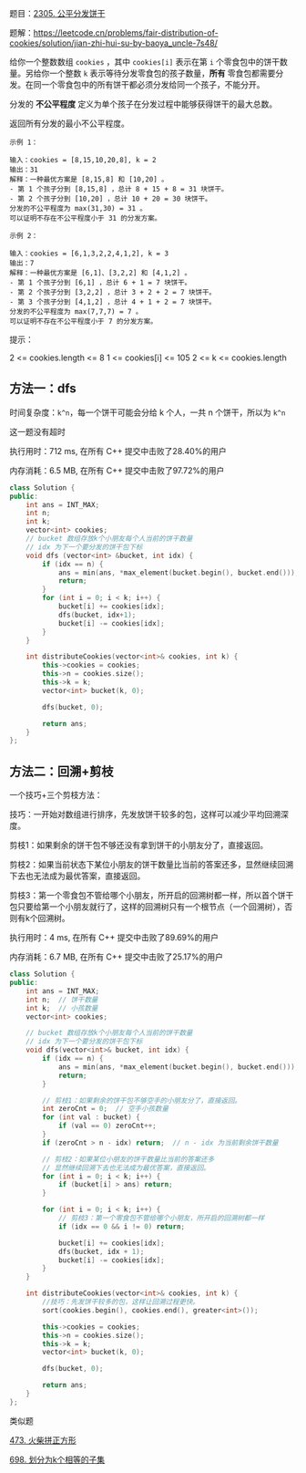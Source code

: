 题目：[2305. 公平分发饼干](https://leetcode.cn/problems/fair-distribution-of-cookies/)

题解：https://leetcode.cn/problems/fair-distribution-of-cookies/solution/jian-zhi-hui-su-by-baoya_uncle-7s48/

给你一个整数数组 `cookies` ，其中 `cookies[i]` 表示在第 `i` 个零食包中的饼干数量。另给你一个整数 `k` 表示等待分发零食包的孩子数量，**所有** 零食包都需要分发。在同一个零食包中的所有饼干都必须分发给同一个孩子，不能分开。

分发的 **不公平程度** 定义为单个孩子在分发过程中能够获得饼干的最大总数。

返回所有分发的最小不公平程度。

```
示例 1：

输入：cookies = [8,15,10,20,8], k = 2
输出：31
解释：一种最优方案是 [8,15,8] 和 [10,20] 。
- 第 1 个孩子分到 [8,15,8] ，总计 8 + 15 + 8 = 31 块饼干。
- 第 2 个孩子分到 [10,20] ，总计 10 + 20 = 30 块饼干。
分发的不公平程度为 max(31,30) = 31 。
可以证明不存在不公平程度小于 31 的分发方案。

示例 2：

输入：cookies = [6,1,3,2,2,4,1,2], k = 3
输出：7
解释：一种最优方案是 [6,1]、[3,2,2] 和 [4,1,2] 。
- 第 1 个孩子分到 [6,1] ，总计 6 + 1 = 7 块饼干。 
- 第 2 个孩子分到 [3,2,2] ，总计 3 + 2 + 2 = 7 块饼干。
- 第 3 个孩子分到 [4,1,2] ，总计 4 + 1 + 2 = 7 块饼干。
分发的不公平程度为 max(7,7,7) = 7 。
可以证明不存在不公平程度小于 7 的分发方案。

```

 

提示：

2 <= cookies.length <= 8
1 <= cookies[i] <= 105
2 <= k <= cookies.length



## 方法一：dfs

时间复杂度：`k^n`，每一个饼干可能会分给 k 个人，一共 n 个饼干，所以为 `k^n`

这一题没有超时

执行用时：712 ms, 在所有 C++ 提交中击败了28.40%的用户

内存消耗：6.5 MB, 在所有 C++ 提交中击败了97.72%的用户

```c++
class Solution {
public:
    int ans = INT_MAX;
    int n;
    int k;
    vector<int> cookies;
    // bucket 数组存放k个小朋友每个人当前的饼干数量
    // idx 为下一个要分发的饼干包下标
    void dfs (vector<int> &bucket, int idx) {
        if (idx == n) {
            ans = min(ans, *max_element(bucket.begin(), bucket.end()));
            return;
        }
        for (int i = 0; i < k; i++) {
            bucket[i] += cookies[idx];
            dfs(bucket, idx+1);
            bucket[i] -= cookies[idx];
        }
    }

    int distributeCookies(vector<int>& cookies, int k) {
        this->cookies = cookies;
        this->n = cookies.size();
        this->k = k;
        vector<int> bucket(k, 0);

        dfs(bucket, 0);

        return ans;
    }
};
```

## 方法二：回溯+剪枝

一个技巧+三个剪枝方法：

技巧：一开始对数组进行排序，先发放饼干较多的包，这样可以减少平均回溯深度。

剪枝1：如果剩余的饼干包不够还没有拿到饼干的小朋友分了，直接返回。

剪枝2：如果当前状态下某位小朋友的饼干数量比当前的答案还多，显然继续回溯下去也无法成为最优答案，直接返回。

剪枝3：第一个零食包不管给哪个小朋友，所开启的回溯树都一样，所以首个饼干包只要给第一个小朋友就行了，这样的回溯树只有一个根节点（一个回溯树），否则有k个回溯树。

执行用时：4 ms, 在所有 C++ 提交中击败了89.69%的用户

内存消耗：6.7 MB, 在所有 C++ 提交中击败了25.17%的用户

```c++
class Solution {
public:
    int ans = INT_MAX;
    int n;  // 饼干数量
    int k;  // 小孩数量
    vector<int> cookies;

    // bucket 数组存放k个小朋友每个人当前的饼干数量
    // idx 为下一个要分发的饼干包下标
    void dfs(vector<int>& bucket, int idx) {
        if (idx == n) {
            ans = min(ans, *max_element(bucket.begin(), bucket.end()));
            return;
        }

        // 剪枝1：如果剩余的饼干包不够空手的小朋友分了，直接返回。
        int zeroCnt = 0;  // 空手小孩数量
        for (int val : bucket) {
            if (val == 0) zeroCnt++;
        }
        if (zeroCnt > n - idx) return;  // n - idx 为当前剩余饼干数量

        // 剪枝2：如果某位小朋友的饼干数量比当前的答案还多
        // 显然继续回溯下去也无法成为最优答案，直接返回。
        for (int i = 0; i < k; i++) {
            if (bucket[i] > ans) return;
        }

        for (int i = 0; i < k; i++) {
            // 剪枝3：第一个零食包不管给哪个小朋友，所开启的回溯树都一样
            if (idx == 0 && i != 0) return;

            bucket[i] += cookies[idx];
            dfs(bucket, idx + 1);
            bucket[i] -= cookies[idx];
        }
    }

    int distributeCookies(vector<int>& cookies, int k) {
        //技巧：先发饼干较多的包，这样让回溯过程更快。
        sort(cookies.begin(), cookies.end(), greater<int>());

        this->cookies = cookies;
        this->n = cookies.size();
        this->k = k;
        vector<int> bucket(k, 0);

        dfs(bucket, 0);

        return ans;
    }
};
```



类似题

[473. 火柴拼正方形](https://leetcode.cn/problems/matchsticks-to-square/)

[698. 划分为k个相等的子集](https://leetcode.cn/problems/partition-to-k-equal-sum-subsets/)